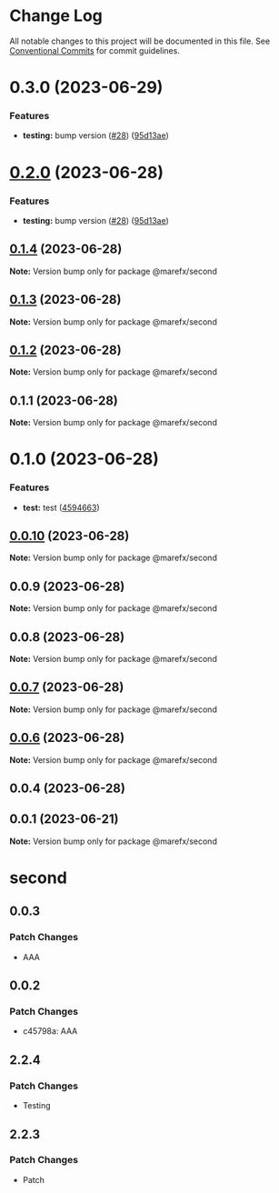 # Change Log

All notable changes to this project will be documented in this file.
See [Conventional Commits](https://conventionalcommits.org) for commit guidelines.

# 0.3.0 (2023-06-29)


### Features

* **testing:** bump version ([#28](https://github.com/MFX-com/testing-packages/issues/28)) ([95d13ae](https://github.com/MFX-com/testing-packages/commit/95d13ae75037675af2054be485f3e12b815c0dff))





# [0.2.0](https://github.com/MFX-com/testing-packages/compare/@marefx/second@0.1.4...@marefx/second@0.2.0) (2023-06-28)


### Features

* **testing:** bump version ([#28](https://github.com/MFX-com/testing-packages/issues/28)) ([95d13ae](https://github.com/MFX-com/testing-packages/commit/95d13ae75037675af2054be485f3e12b815c0dff))





## [0.1.4](https://github.com/MFX-com/testing-packages/compare/@marefx/second@0.1.3...@marefx/second@0.1.4) (2023-06-28)

**Note:** Version bump only for package @marefx/second





## [0.1.3](https://github.com/MFX-com/testing-packages/compare/@marefx/second@0.0.7...@marefx/second@0.1.3) (2023-06-28)

**Note:** Version bump only for package @marefx/second





## [0.1.2](https://github.com/MFX-com/testing-packages/compare/@marefx/second@0.0.7...@marefx/second@0.1.2) (2023-06-28)

**Note:** Version bump only for package @marefx/second





## 0.1.1 (2023-06-28)

**Note:** Version bump only for package @marefx/second





# 0.1.0 (2023-06-28)


### Features

* **test:** test ([4594663](https://github.com/MFX-com/testing-packages/commit/45946636673884a211bb2e568153a3d47d4f0f9b))





## [0.0.10](https://github.com/MFX-com/testing-packages/compare/@marefx/second@0.0.7...@marefx/second@0.0.10) (2023-06-28)

**Note:** Version bump only for package @marefx/second






## 0.0.9 (2023-06-28)

**Note:** Version bump only for package @marefx/second





## 0.0.8 (2023-06-28)

**Note:** Version bump only for package @marefx/second





## [0.0.7](https://github.com/MFX-com/testing-packages/compare/@marefx/second@0.0.6...@marefx/second@0.0.7) (2023-06-28)

**Note:** Version bump only for package @marefx/second





## [0.0.6](https://github.com/MFX-com/testing-packages/compare/@marefx/second@0.0.4...@marefx/second@0.0.6) (2023-06-28)

**Note:** Version bump only for package @marefx/second






## 0.0.4 (2023-06-28)

## 0.0.1 (2023-06-21)

**Note:** Version bump only for package @marefx/second

# second

## 0.0.3

### Patch Changes

- AAA

## 0.0.2

### Patch Changes

- c45798a: AAA

## 2.2.4

### Patch Changes

- Testing

## 2.2.3

### Patch Changes

- Patch

